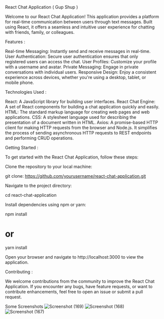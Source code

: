 React Chat Application ( Gup Shup )

Welcome to our React Chat Application! This application provides a platform for real-time communication between users through text messages. Built using React, it offers a seamless and intuitive user experience for chatting with friends, family, or colleagues.

Features :

Real-time Messaging: Instantly send and receive messages in real-time.
User Authentication: Secure user authentication ensures that only registered users can access the chat.
User Profiles: Customize your profile with a username and avatar.
Private Messaging: Engage in private conversations with individual users.
Responsive Design: Enjoy a consistent experience across devices, whether you're using a desktop, tablet, or mobile phone.

Technologies Used :

React: A JavaScript library for building user interfaces.
React Chat Engine: A set of React components for building a chat application quickly and easily.
HTML: The standard markup language for creating web pages and web applications.
CSS: A stylesheet language used for describing the presentation of a document written in HTML.
Axios: A promise-based HTTP client for making HTTP requests from the browser and Node.js. It simplifies the process of sending asynchronous HTTP requests to REST endpoints and performing CRUD operations.

Getting Started :
         
To get started with the React Chat Application, follow these steps:

Clone the repository to your local machine:

git clone: https://github.com/yourusername/react-chat-application.git

Navigate to the project directory:

cd react-chat-application

Install dependencies using npm or yarn:

npm install
# or
yarn install

Open your browser and navigate to http://localhost:3000 to view the application.

Contributing :

We welcome contributions from the community to improve the React Chat Application. If you encounter any bugs, have feature requests, or want to contribute enhancements, feel free to open an issue or submit a pull request.

Some Screenshots 
![Screenshot (169)](https://github.com/SumitSharma2000/Gup-Shup/assets/94536005/7bd659d9-db46-4887-a118-a97332a4d68f)
![Screenshot (168)](https://github.com/SumitSharma2000/Gup-Shup/assets/94536005/4c52be00-678a-4d8e-86a9-07adff9922aa)
![Screenshot (167)](https://github.com/SumitSharma2000/Gup-Shup/assets/94536005/d82bb5cb-761a-4b55-bc84-b2bf7673f299)

